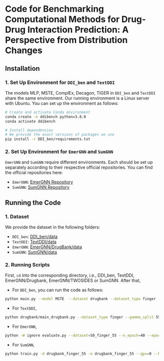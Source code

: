 # Code for Benchmarking Computational Methods for Drug-Drug Interaction Prediction: A Perspective from Distribution Changes


## Installation
### 1. Set Up Environment for `DDI_ben` and `TextDDI`
The models MLP, MSTE, ComplEx, Decagon, TIGER in `DDI_ben` and `TextDDI` share the same environment. Our running environment is a Linux server with Ubuntu. You can set up the environment as follows:

```bash
# Create and activate Conda environment
conda create -n ddibench python=3.8.0
conda activate ddibench

# Install dependencies
# We provide the exact versions of packages we use
pip install -r DDI_ben/requirements.txt
```

### 2. Set Up Environment for `EmerGNN` and `SumGNN`
`EmerGNN` and `SumGNN` require different environments. Each should be set up separately according to their respective official repositories. You can find the official repositories here:  
- `EmerGNN`: [EmerGNN Repository](https://github.com/LARS-research/EmerGNN)  
- `SumGNN`: [SumGNN Repository](https://github.com/yueyu1030/SumGNN)

## Running the Code
### 1. Dataset
We provide the dataset in the following folders:
- `DDI_ben`: [DDI_ben/data](https://github.com/zgs0314/DDI-Ben-code/tree/main/DDI_Ben/DDI_ben/data)
- `TextDDI`: [TextDDI/data](https://github.com/zgs0314/DDI-Ben-code/tree/main/DDI_Ben/TextDDI/data)
- `EmerGNN`: [EmerGNN/DrugBank/data](https://github.com/zgs0314/DDI-Ben-code/tree/main/DDI_Ben/EmerGNN/DrugBank/data)
- `SumGNN`: [SumGNN/data](https://github.com/zgs0314/DDI-Ben-code/tree/main/DDI_Ben/SumGNN/data)

### 2. Running Scripts
First, `cd` into the corresponding directory, i.e., DDI_ben, TextDDI, EmerGNN/Drugbank, EmerGNN/TWOSIDES or SumGNN. After that,

- For `DDI_ben`, you can run the code as follows:
```bash
python main.py --model MSTE  --dataset drugbank --dataset_type finger --gamma_split 55  --lr 3e-3 --gpu 0 
```

- For `TextDDI`, 
```bash
python drugbank/main_drugbank.py --dataset_type finger --gamma_split 55
```

- For `EmerGNN`,
```bash
python -W ignore evaluate.py --dataset=S0_finger_55 --n_epoch=40 --epoch_per_test=2 --gpu=0
```

- For `SumGNN`,
```bash
python train.py -d drugbank_finger_55 -e drugbank_finger_55 --gpu=0 --hop=2 --batch=64 --l2=1e-5 --emb_dim=64 -b=8 --lr=5e-4 -s S0 -ne=40 --max_links 120000 -max_h 100
```